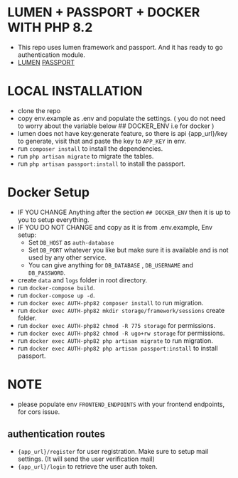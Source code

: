 # LUMEN + PASSPORT + DOCKER WITH PHP 8.2
- This repo uses lumen framework and passport. And it has ready to go authentication module.
- [LUMEN]('https://lumen.laravel.com/docs/9.x') [PASSPORT]('https://laravel.com/docs/9.x/passport')

# LOCAL INSTALLATION
- clone the repo
- copy env.example as .env and populate the settings. ( you do not need to worry about the variable below ## DOCKER_ENV i.e for docker )
- lumen does not have key:generate feature, so there is api {app_url}/key to generate, visit that and paste the key to `APP_KEY` in env.
- run `composer install` to install the dependencies.
- run `php artisan migrate` to migrate the tables.
- run `php artisan passport:install` to install the passport.

# Docker Setup
- IF YOU CHANGE Anything after the section `## DOCKER_ENV` then it is up to you to setup everything.
- IF YOU DO NOT CHANGE and copy as it is from .env.example, Env setup:
    - Set `DB_HOST` as `auth-database`
    - Set `DB_PORT` whatever you like but make sure it is available and is not used by any other service.
    - You can give anything for `DB_DATABASE` , `DB_USERNAME` and `DB_PASSWORD`.
- create `data` and `logs` folder in root directory.
- run `docker-compose build`.
- run `docker-compose up -d`.
- run `docker exec AUTH-php82 composer install` to run migration. 
- run `docker exec AUTH-php82 mkdir storage/framework/sessions` create folder.
- run `docker exec AUTH-php82 chmod -R 775 storage` for permissions.
- run `docker exec AUTH-php82 chmod -R ugo+rw storage` for permissions.
- run `docker exec AUTH-php82 php artisan migrate` to run migration. 
- run `docker exec AUTH-php82 php artisan passport:install` to install passport. 

# NOTE
- please populate env `FRONTEND_ENDPOINTS` with your frontend endpoints, for cors issue.

## authentication routes
- `{app_url}/register` for user registration. Make sure to setup mail settings. (It will send the user verification mail)
- `{app_url}/login` to retrieve the user auth token.



